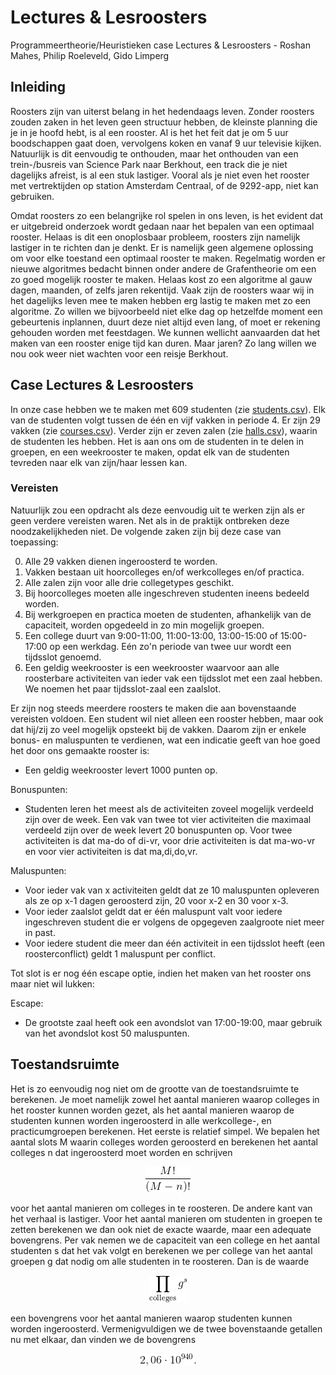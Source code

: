 # Lectures & Lesroosters
Programmeertheorie/Heuristieken case Lectures & Lesroosters - Roshan Mahes, Philip Roeleveld, Gido Limperg

## Inleiding
Roosters zijn van uiterst belang in het hedendaags leven. Zonder roosters zouden zaken in het leven geen structuur hebben, de kleinste planning die je in je hoofd hebt, is al een rooster. Al is het het feit dat je om 5 uur boodschappen gaat doen, vervolgens koken en vanaf 9 uur televisie kijken. Natuurlijk is dit eenvoudig te onthouden, maar het onthouden van een trein-/busreis van Science Park naar Berkhout, een track die je niet dagelijks afreist, is al een stuk lastiger. Vooral als je niet even het rooster met vertrektijden op station Amsterdam Centraal, of de 9292-app, niet kan gebruiken.

Omdat roosters zo een belangrijke rol spelen in ons leven, is het evident dat er uitgebreid onderzoek wordt gedaan naar het bepalen van een optimaal rooster. Helaas is dit een onoplosbaar probleem, roosters zijn namelijk lastiger in te richten dan je denkt. Er is namelijk geen algemene oplossing om voor elke toestand een optimaal rooster te maken. Regelmatig worden er nieuwe algoritmes bedacht binnen onder andere de Grafentheorie om een zo goed mogelijk rooster te maken. Helaas kost zo een algoritme al gauw dagen, maanden, of zelfs jaren rekentijd. Vaak zijn de roosters waar wij in het dagelijks leven mee te maken hebben erg lastig te maken met zo een algoritme. Zo willen we bijvoorbeeld niet elke dag op hetzelfde moment een gebeurtenis inplannen, duurt deze niet altijd even lang, of moet er rekening gehouden worden met feestdagen. We kunnen wellicht aanvaarden dat het maken van een rooster enige tijd kan duren. Maar jaren? Zo lang willen we nou ook weer niet wachten voor een reisje Berkhout.

## Case Lectures & Lesroosters
In onze case hebben we te maken met 609 studenten (zie [students.csv](https://github.com/Roshanmahes/Lectures-Lesroosters/blob/master/data/students.csv)). Elk van de studenten volgt tussen de één en vijf vakken in periode 4. Er zijn 29 vakken (zie [courses.csv](https://github.com/Roshanmahes/Lectures-Lesroosters/blob/master/data/courses.csv)). Verder zijn er zeven zalen (zie [halls.csv](https://github.com/Roshanmahes/Lectures-Lesroosters/blob/master/data/halls.csv)), waarin de studenten les hebben. Het is aan ons om de studenten in te delen in groepen, en een weekrooster te maken, opdat elk van de studenten tevreden naar elk van zijn/haar lessen kan.

### Vereisten
Natuurlijk zou een opdracht als deze eenvoudig uit te werken zijn als er geen verdere vereisten waren. Net als in de praktijk ontbreken deze noodzakelijkheden niet. De volgende zaken zijn bij deze case van toepassing:

  0. Alle 29 vakken dienen ingeroosterd te worden.
  1. Vakken bestaan uit hoorcolleges en/of werkcolleges en/of practica.
  2. Alle zalen zijn voor alle drie collegetypes geschikt.
  3. Bij hoorcolleges moeten alle ingeschreven studenten ineens bedeeld worden.
  4. Bij werkgroepen en practica moeten de studenten, afhankelijk van de capaciteit, worden opgedeeld in zo min mogelijk groepen.
  5. Een college duurt van 9:00-11:00, 11:00-13:00, 13:00-15:00 of 15:00-17:00 op een werkdag. Eén zo'n periode van twee uur wordt een tijdsslot genoemd.
  6. Een geldig weekrooster is een weekrooster waarvoor aan alle roosterbare activiteiten van ieder vak een tijdsslot met een zaal hebben. We noemen het paar tijdsslot-zaal een zaalslot.

Er zijn nog steeds meerdere roosters te maken die aan bovenstaande vereisten voldoen. Een student wil niet alleen een rooster hebben, maar ook dat hij/zij zo veel mogelijk opsteekt bij de vakken. Daarom zijn er enkele bonus- en maluspunten te verdienen, wat een indicatie geeft van hoe goed het door ons gemaakte rooster is:

  * Een geldig weekrooster levert 1000 punten op.

  Bonuspunten:
  * Studenten leren het meest als de activiteiten zoveel mogelijk verdeeld zijn over de week. Een vak van twee tot vier activiteiten die maximaal verdeeld zijn over de week levert 20 bonuspunten op. Voor twee activiteiten is dat ma-do of di-vr, voor drie activiteiten is dat ma-wo-vr en voor vier activiteiten is dat ma,di,do,vr.

  Maluspunten:
  * Voor ieder vak van x activiteiten geldt dat ze 10 maluspunten opleveren als ze op x-1 dagen geroosterd zijn, 20 voor x-2 en 30 voor x-3.
  * Voor ieder zaalslot geldt dat er één maluspunt valt voor iedere ingeschreven student die er volgens de opgegeven zaalgroote niet meer in past.
  * Voor iedere student die meer dan één activiteit in een tijdsslot heeft (een roosterconflict) geldt 1 maluspunt per conflict.

Tot slot is er nog één escape optie, indien het maken van het rooster ons maar niet wil lukken:

  Escape:
  * De grootste zaal heeft ook een avondslot van 17:00-19:00, maar gebruik van het avondslot kost 50 maluspunten.

## Toestandsruimte
Het is zo eenvoudig nog niet om de grootte van de toestandsruimte te berekenen. Je moet namelijk zowel het aantal manieren waarop colleges in het rooster kunnen worden gezet, als het aantal manieren waarop de studenten kunnen worden ingeroosterd in alle werkcollege-, en practicumgroepen berekenen. Het eerste is relatief simpel. We bepalen het aantal slots M waarin colleges worden geroosterd en berekenen het aantal colleges n dat ingeroosterd moet worden en schrijven
<p align="center">
<img src="https://raw.githubusercontent.com/Roshanmahes/Lectures-Lesroosters/master/README%20resources/latex1.png"/>
</p>
voor het aantal manieren om colleges in te roosteren. De andere kant van het verhaal is lastiger. Voor het aantal manieren om studenten in groepen te zetten berekenen we dan ook niet de exacte waarde, maar een adequate bovengrens. Per vak nemen we de capaciteit van een college en het aantal studenten s dat het vak volgt en berekenen we per college van het aantal groepen g dat nodig om alle studenten in te roosteren. Dan is de waarde
<br>
<p align="center">
<img src="https://raw.githubusercontent.com/Roshanmahes/Lectures-Lesroosters/master/README%20resources/latex2.png"/>
</p>
een bovengrens voor het aantal manieren waarop studenten kunnen worden ingeroosterd. Vermenigvuldigen we de twee bovenstaande getallen nu met elkaar, dan vinden we de bovengrens
<br>
<p align="center">
<img src="https://raw.githubusercontent.com/Roshanmahes/Lectures-Lesroosters/master/README%20resources/latex3.png"/>
</p>
